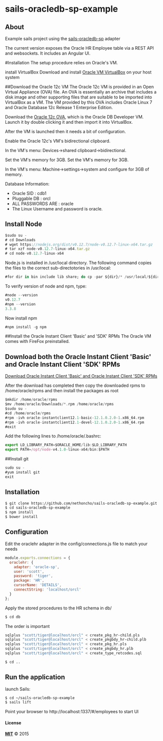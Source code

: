 # sails-oracledb-sp-example

## About
Example sails project using the [sails-oracledb-sp](https://github.com/Buto/sails-oracledb-sp) adapter

The current version exposes the Oracle HR Employee table via a REST API and websockets.
It includes an Angular UI.


#Installation
The setup procedure relies on Oracle's VM.

install VirtualBox
Download and install [Oracle VM VirtualBox](http://www.oracle.com/technetwork/server-storage/virtualbox/downloads/index.html "download VirtualBox") on your host system

##Download the Oracle 12c VM
The Oracle 12c VM is provided in an Open Virtual Appliance (OVA) file.  An OVA is essentially an archive that includes a disk image and other supporting files that are suitable to be imported into VirtualBox as a VM.  The VM provided by this OVA includes Oracle Linux 7 and Oracle Database 12c Release 1 Enterprise Edition.

Download the [Oracle 12c OVA](http://www.oracle.com/technetwork/database/enterprise-edition/databaseappdev-vm-161299.html "Oracle DB Developer VM"), which is the Oracle DB Developer VM. Launch it by double clicking it and then import it into VirtualBox.

After the VM is launched then it needs a bit of configuration.

Enable the Oracle 12c's VM's bidirectional clipboard.

In the VM's menu: Devices->shared clipboard->bidirectional.

Set the VM's memory for 3GB. Set the VM's memory for 3GB.

In the VM's menu: Machine->settings->system and configure for 3GB of memory.

Database Information:
* Oracle SID    : cdb1
* Pluggable DB  : orcl
* ALL PASSWORDS ARE : oracle
* The Linux Username and password is oracle.

## Install Node

```javascript
$sudo su -
# cd Downloads
# wget https://nodejs.org/dist/v0.12.7/node-v0.12.7-linux-x64.tar.gz
# tar xzf node-v0.12.7-linux-x64.tar.gz
# cd node-v0.12.7-linux-x64
```
Node.js is installed in /usr/local directory. The following command copies the files to the correct sub-directotories in /usr/local:
```ada
#for dir in bin include lib share; do cp -par ${dir}/* /usr/local/${dir}/; done
```
To verify version of node and npm, type:
```javascript
#node --version
v0.12.7
#npm --version
3.3.8
```
Now install npm

```javascript
#npm install -g npm
```

##Install the Oracle Instant Client 'Basic' and 'SDK' RPMs
The Oracle VM comes with FireFox preinstalled.


## Download both the Oracle Instant Client 'Basic' and Oracle Instant Client 'SDK' RPMs

[Download Oracle Instant Client 'Basic' and Oracle Instant Client 'SDK' RPMs](http://www.oracle.com/technetwork/topics/linuxx86-64soft-092277.html#ic_x64_inst "download Instant Client RPMs")

After the download has completed then copy the downloaded rpms to /home/oracle/rpms and then install the packages as root
```ada
$mkdir /home/oracle/rpms
$mv /home/oracle/Downloads/*.rpm /home/oracle/rpms
$sudo su -
#cd /home/oracle/rpms
#rpm -ivh oracle-instantclient12.1-basic-12.1.0.2.0-1.x86_64.rpm
#rpm -ivh oracle-instantclient12.1-devel-12.1.0.2.0-1.x86_64.rpm
#exit
```
Add the following lines to /home/oracle/.bashrc:
```javascript
export LD_LIBRARY_PATH=$ORACLE_HOME/lib:$LD_LIBRARY_PATH
export PATH=/opt/node-v4.1.0-linux-x64/bin:$PATH
```

##Install git
```javascript
sudo su -
#yum install git
exit
```

## Installation

```bash
$ git clone https://github.com/nethoncho/sails-oracledb-sp-example.git
$ cd sails-oracledb-sp-example
$ npm install
$ bower install
```

## Configuration

Edit the oraclehr adapter in the config/connections.js file to match your needs

```javascript
module.exports.connections = {
  oraclehr: {
    adapter: 'oracle-sp',
    user: 'scott',
    password: 'tiger',
    package: 'HR',
    cursorName: 'DETAILS',
    connectString: 'localhost/orcl'
  }
};
```

Apply the stored procedures to the HR schema in db/

```bash
$ cd db
```

The order is important

```bash
sqlplus "scott/tiger@localhost/orcl" < create_pkg_hr-child.pls
sqlplus "scott/tiger@localhost/orcl" < create_pkgbdy_hr-child.plb
sqlplus "scott/tiger@localhost/orcl" < create_pkg_hr.pls
sqlplus "scott/tiger@localhost/orcl" < create_pkgbdy_hr.plb
sqlplus "scott/tiger@localhost/orcl" < create_type_retcodes.sql
```

```bash
$ cd ..
```

## Run the application

launch Sails:

```bash
$ cd ~/sails-oracledb-sp-example
$ sails lift
```

Point your browser to http://localhost:1337/#/employees to start UI

#### License

**[MIT](./LICENSE)**
&copy; 2015
